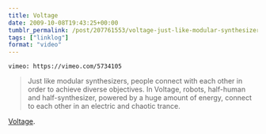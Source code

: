```yaml
---
title: Voltage
date: 2009-10-08T19:43:25+00:00
tumblr_permalink: /post/207761553/voltage-just-like-modular-synthesizers-people
tags: ["linklog"]
format: "video"
---
```


`vimeo: https://vimeo.com/5734105`

> Just like modular synthesizers, people connect with each other in order to achieve diverse objectives. In Voltage, robots, half-human and half-synthesizer, powered by a huge amount of energy, connect to each other in an electric and chaotic trance.

[Voltage][1].

[1]: http://vimeo.com/5734105
